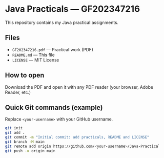 # Java Practicals — GF202347216

This repository contains my Java practical assignments.

## Files
- `GF202347216.pdf` — Practical work (PDF)
- `README.md` — This file
- `LICENSE` — MIT License

## How to open
Download the PDF and open it with any PDF reader (your browser, Adobe Reader, etc.)

## Quick Git commands (example)
Replace `<your-username>` with your GitHub username.

```bash
git init
git add .
git commit -m "Initial commit: add practicals, README and LICENSE"
git branch -M main
git remote add origin https://github.com/<your-username>/Java-Practicals.git
git push -u origin main
```
